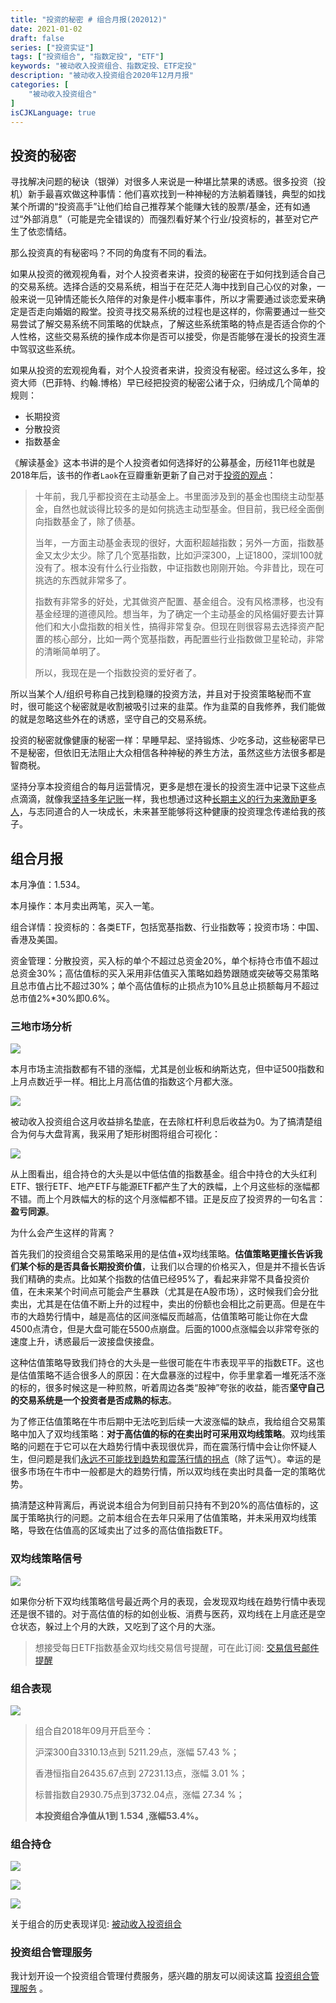 ```yaml
---
title: "投资的秘密 # 组合月报(202012)"
date: 2021-01-02
draft: false
series: ["投资实证"]
tags: ["投资组合", "指数定投", "ETF"]
keywords: "被动收入投资组合、指数定投、ETF定投"
description: "被动收入投资组合2020年12月月报"
categories: [
    "被动收入投资组合"
]
isCJKLanguage: true
---
```


## 投资的秘密

寻找解决问题的秘诀（银弹）对很多人来说是一种堪比禁果的诱惑。很多投资（投机）新手最喜欢做这种事情：他们喜欢找到一种神秘的方法躺着赚钱，典型的如找某个所谓的“投资高手”让他们给自己推荐某个能赚大钱的股票/基金，还有如通过“外部消息”（可能是完全错误的）而强烈看好某个行业/投资标的，甚至对它产生了依恋情结。

那么投资真的有秘密吗？不同的角度有不同的看法。

如果从投资的微观视角看，对个人投资者来讲，投资的秘密在于如何找到适合自己的交易系统。选择合适的交易系统，相当于在茫茫人海中找到自己心仪的对象，一般来说一见钟情还能长久陪伴的对象是件小概率事件，所以才需要通过谈恋爱来确定是否走向婚姻的殿堂。投资寻找交易系统的过程也是这样的，你需要通过一些交易尝试了解交易系统不同策略的优缺点，了解这些系统策略的特点是否适合你的个人性格，这些交易系统的操作成本你是否可以接受，你是否能够在漫长的投资生涯中驾驭这些系统。

如果从投资的宏观视角看，对个人投资者来讲，投资没有秘密。经过这么多年，投资大师（巴菲特、约翰.博格）早已经把投资的秘密公诸于众，归纳成几个简单的规则：

- 长期投资
- 分散投资
- 指数基金

《解读基金》这本书讲的是个人投资者如何选择好的公募基金，历经11年也就是2018年后，该书的作者`Laok`在豆瓣重新更新了自己对于[投资的观点](https://book.douban.com/review/1147337/)：

> 十年前，我几乎都投资在主动基金上。书里面涉及到的基金也围绕主动型基金，自然也就谈得比较多的是如何挑选主动型基金。但目前，我已经全面倒向指数基金了，除了债基。
>
> 当年，一方面主动基金表现的很好，大面积超越指数；另外一方面，指数基金又太少太少。除了几个宽基指数，比如沪深300，上证1800，深圳100就没有了。根本没有什么行业指数，中证指数也刚刚开始。今非昔比，现在可挑选的东西就非常多了。
>
> 指数有非常多的好处，尤其做资产配置、基金组合。没有风格漂移，也没有基金经理的道德风险。想当年，为了确定一个主动基金的风格偏好要去计算他们和大小盘指数的相关性，搞得非常复杂。但现在则很容易去选择资产配置的核心部分，比如一两个宽基指数，再配置些行业指数做卫星轮动，非常的清晰简单明了。
>
> 所以，我现在是一个指数投资的爱好者了。

所以当某个人/组织号称自己找到稳赚的投资方法，并且对于投资策略秘而不宣时，很可能这个秘密就是收割被吸引过来的韭菜。作为韭菜的自我修养，我们能做的就是忽略这些外在的诱惑，坚守自己的交易系统。

投资的秘密就像健康的秘密一样：早睡早起、坚持锻炼、少吃多动，这些秘密早已不是秘密，但依旧无法阻止大众相信各种神秘的养生方法，虽然这些方法很多都是智商税。

坚持分享本投资组合的每月运营情况，更多是想在漫长的投资生涯中记录下这些点点滴滴，就像我[坚持多年记账](/money/my-accounting-tool/)一样，我也想通过这种[长期主义的行为来激励更多人](/goal/)，与志同道合的人一块成长，未来甚至能够将这种健康的投资理念传递给我的孩子。

## 组合月报

本月净值：1.534。

本月操作：本月卖出两笔，买入一笔。

组合详情：投资标的：各类ETF，包括宽基指数、行业指数等；投资市场：中国、香港及美国。

资金管理：分散投资，买入标的单个不超过总资金20%，单个标持仓市值不超过总资金30%；高估值标的买入采用非估值买入策略如趋势跟随或突破等交易策略且总市值占比不超过30%；单个高估值标的止损点为10%且总止损额每月不超过总市值2%*30%即0.6%。

### 三地市场分析

![](https://img.bmpi.dev/f949b66e-eb05-09e9-0cb9-b20be05cecb9.png)

本月市场主流指数都有不错的涨幅，尤其是创业板和纳斯达克，但中证500指数和上月点数近乎一样。相比上月高估值的指数这个月都大涨。

![](https://img.bmpi.dev/a743a5b2-c8fa-08aa-2088-a8d1dcde611a.png)

被动收入投资组合这月收益排名垫底，在去除杠杆利息后收益为0。为了搞清楚组合为何与大盘背离，我采用了矩形树图将组合可视化：

![](https://img.bmpi.dev/bb39e208-3b13-38f9-76eb-8bd7df25a7e9.png)

从上图看出，组合持仓的大头是以中低估值的指数基金。组合中持仓的大头红利ETF、银行ETF、地产ETF与能源ETF都产生了大的跌幅，上个月这些标的涨幅都不错。而上个月跌幅大的标的这个月涨幅都不错。正是反应了投资界的一句名言：**盈亏同源**。

为什么会产生这样的背离？

首先我们的投资组合交易策略采用的是估值+双均线策略。**估值策略更擅长告诉我们某个标的是否具备长期投资价值**，让我们以合理的价格买入，但是并不擅长告诉我们精确的卖点。比如某个指数的估值已经95%了，看起来非常不具备投资价值，在未来某个时间点可能会产生暴跌（尤其是在A股市场），这时候我们会分批卖出，尤其是在估值不断上升的过程中，卖出的份额也会相比之前更高。但是在牛市的大趋势行情中，越是高估的区间涨幅反而越高，估值策略可能让你在大盘4500点清仓，但是大盘可能在5500点崩盘。后面的1000点涨幅会以非常夸张的速度上升，诱惑最后一波接盘侠接盘。

这种估值策略导致我们持仓的大头是一些很可能在牛市表现平平的指数ETF。这也是估值策略不适合很多人的原因：在大盘暴涨的过程中，你手里拿着一堆死活不涨的标的，很多时候这是一种煎熬，听着周边各类“股神”夸张的收益，能否**坚守自己的交易系统是一个投资者是否成熟的标志**。

为了修正估值策略在牛市后期中无法吃到后续一大波涨幅的缺点，我给组合交易策略中加入了双均线策略：**对于高估值的标的在卖出时可采用双均线策略**。双均线策略的问题在于它可以在大趋势行情中表现很优异，而在震荡行情中会让你怀疑人生，但问题是我们[永远不可能找到趋势和震荡行情的拐点](/money/road_to_trading/)（除了运气）。幸运的是很多市场在牛市中一般都是大的趋势行情，所以双均线在卖出时具备一定的策略优势。

搞清楚这种背离后，再说说本组合为何到目前只持有不到20%的高估值标的，这属于策略执行的问题。之前本组合在去年只采用了估值策略，并未采用双均线策略，导致在估值高的区域卖出了过多的高估值指数ETF。

### 双均线策略信号

![](https://img.bmpi.dev/233bd772-f9ff-3936-62ce-a0268ce9fc56.png)

如果你分析下双均线策略信号最近两个月的表现，会发现双均线在趋势行情中表现还是很不错的。对于高估值的标的如创业板、消费与医药，双均线在上月底还是空仓状态，躲过上个月的大跌，又吃到了这个月的大涨。

> 想接受每日ETF指数基金双均线交易信号提醒，可在此订阅: [交易信号邮件提醒](https://money.bmpi.dev/)

### 组合表现

![](https://img.bmpi.dev/66d4eb19-353b-73ee-a500-acfe34f3dd93.png)

> 组合自2018年09月开启至今：
> 
> 沪深300自3310.13点到 5211.29点，涨幅 57.43 %；
> 
> 香港恒指自26435.67点到 27231.13点，涨幅 3.01 %；
> 
> 标普指数自2930.75点到3732.04点，涨幅 27.34 %；
> 
> **本投资组合净值从1到 1.534 ,涨幅53.4%。**

### 组合持仓

![](https://img.bmpi.dev/f0bd1c6e-d4ab-c85b-990b-efe02eb5ba1e.png)

![](https://img.bmpi.dev/ab2fdff2-1144-db07-bfa0-5450dea3656f.png)

![](https://img.bmpi.dev/c151eeba-fe32-6f77-de95-bd1717a9e8f7.png)

关于组合的历史表现详见: [被动收入投资组合](https://www.notion.so/mdw/e0ed086e701a4d0aaa4839d2c7aa62ea)

### 投资组合管理服务

我计划开设一个投资组合管理付费服务，感兴趣的朋友可以阅读这篇 [投资组合管理服务](/invest/) 。
